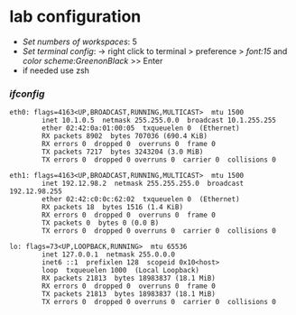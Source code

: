 # lab configuration

- *Set numbers of workspaces*: 5 
- *Set terminal config*: 
	-> right click to terminal > preference > *font:15* and *color scheme:GreenonBlack* >> Enter
- if needed use zsh 
### *ifconfig*
```shell
eth0: flags=4163<UP,BROADCAST,RUNNING,MULTICAST>  mtu 1500
        inet 10.1.0.5  netmask 255.255.0.0  broadcast 10.1.255.255
        ether 02:42:0a:01:00:05  txqueuelen 0  (Ethernet)
        RX packets 8902  bytes 707036 (690.4 KiB)
        RX errors 0  dropped 0  overruns 0  frame 0
        TX packets 7217  bytes 3243204 (3.0 MiB)
        TX errors 0  dropped 0 overruns 0  carrier 0  collisions 0

eth1: flags=4163<UP,BROADCAST,RUNNING,MULTICAST>  mtu 1500
        inet 192.12.98.2  netmask 255.255.255.0  broadcast 192.12.98.255
        ether 02:42:c0:0c:62:02  txqueuelen 0  (Ethernet)
        RX packets 18  bytes 1516 (1.4 KiB)
        RX errors 0  dropped 0  overruns 0  frame 0
        TX packets 0  bytes 0 (0.0 B)
        TX errors 0  dropped 0 overruns 0  carrier 0  collisions 0

lo: flags=73<UP,LOOPBACK,RUNNING>  mtu 65536
        inet 127.0.0.1  netmask 255.0.0.0
        inet6 ::1  prefixlen 128  scopeid 0x10<host>
        loop  txqueuelen 1000  (Local Loopback)
        RX packets 21813  bytes 18983837 (18.1 MiB)
        RX errors 0  dropped 0  overruns 0  frame 0
        TX packets 21813  bytes 18983837 (18.1 MiB)
        TX errors 0  dropped 0 overruns 0  carrier 0  collisions 0

```